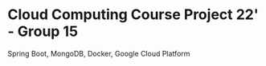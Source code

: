 # Cloud Computing Course Project 22' - Group 15
Spring Boot, MongoDB, Docker, Google Cloud Platform 
